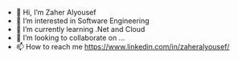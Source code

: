 - 👋 Hi, I’m Zaher Alyousef
- 👀 I’m interested in Software Engineering
- 🌱 I’m currently learning .Net and Cloud
- 💞️ I’m looking to collaborate on ...
- 📫 How to reach me https://www.linkedin.com/in/zaheralyousef/

<!---
zaheralyousef/zaheralyousef is a ✨ special ✨ repository because its `README.md` (this file) appears on your GitHub profile.
You can click the Preview link to take a look at your changes.
--->
